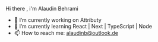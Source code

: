 Hi there , i'm Alaudin Behrami 


- 🔭 I’m currently working on  Attributy
- 🌱 I’m currently learning React | Next | TypeScript | Node 
- 📫 How to reach me: alaudinb@outlook.de

